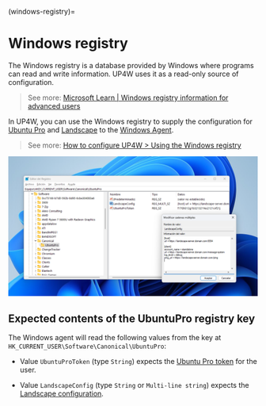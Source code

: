 (windows-registry)=
# Windows registry

The Windows registry is a database provided by Windows where programs can read and write information. UP4W uses it as a read-only source of configuration.
> See more:
[Microsoft Learn | Windows registry information for advanced users](https://learn.microsoft.com/en-us/troubleshoot/windows-server/performance/windows-registry-advanced-users)

In UP4W, you can use the Windows registry to supply the configuration for [Ubuntu Pro](ref::ubuntu-pro) and [Landscape](ref::landscape) to the [Windows Agent](ref::up4w-windows-agent).

> See more: [How to configure UP4W > Using the Windows registry](howto::configure::registry)

![Screenshot of the Windows registry showing how to edit the Landscape configuration for Ubuntu Pro for WSL](./assets/windows-registry.png)

## Expected contents of the UbuntuPro registry key

The Windows agent will read the following values from the key at `HK_CURRENT_USER\Software\Canonical\UbuntuPro`:

- Value `UbuntuProToken` (type `String`) expects the [Ubuntu Pro token](ref::ubuntu-pro-token) for the user.

- Value `LandscapeConfig` (type `String` or `Multi-line string`) expects the [Landscape configuration](ref::landscape-config).
